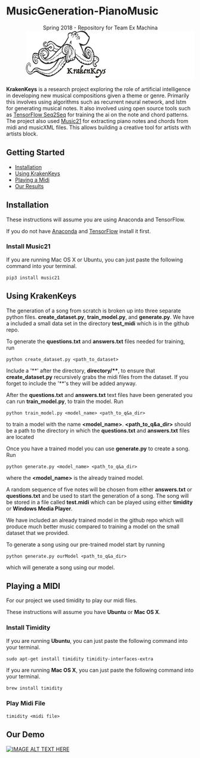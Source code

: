 # MusicGeneration-PianoMusic

<div style="text-align:center">Spring 2018 - Repository for Team Ex Machina</div>

<div style="text-align:right"><img src="kraken_3.png" height="130"></div>


**KrakenKeys** is a research project exploring the role of artificial intelligence in developing
new musical compositions given a theme or genre.  Primarily this involves using algorithms such as
recurrent neural network, and lstm for generating musical notes.  It also involved using open source
tools such as [TensorFlow Seq2Seq](https://www.tensorflow.org/tutorials/seq2seq) for training the ai
on the note and chord patterns.  The project also used [Music21](http://web.mit.edu/music21/doc/about/what.html) for extracting piano notes and chords from midi and musicXML files.  This allows building a
creative tool for artists with artists block.

## Getting Started

* [Installation](#installation)
* [Using KrakenKeys](#using-krakenkeys)
* [Playing a Midi](#playing-a-midi)
* [Our Results](#our-results)

## Installation


These instructions will assume you are using Anaconda and TensorFlow.

If you do not have [Anaconda](https://conda.io/docs/user-guide/install/index.html) and [TensorFlow](https://www.tensorflow.org/install/) install it first.


### Install Music21

If you are running Mac OS X or Ubuntu, you can just paste the following command into your terminal.

```
pip3 install music21
```

## Using KrakenKeys

The generation of a song from scratch is broken up into three separate python files. 
**create_dataset.py**, **train_model.py**, and **generate.py**. We have a included a small data set 
in the directory **test_midi** which is in the github repo. 

To generate the **questions.txt** and **answers.txt** files needed for training, run 
```
python create_dataset.py <path_to_dataset>
```
Include a '\*\*' after the directory, **directory/\*\***, to ensure that **create_dataset.py** 
recursively grabs the midi files from the dataset. If you forget to include the '\*\*'s they will 
be added anyway. 


After the **questions.txt** and **answers.txt** text files have been generated you can run **train_model.py**, 
to train the model. Run
```
python train_model.py <model_name> <path_to_q&a_dir> 
```
to train a model with the name **\<model_name\>**. **\<path_to_q&a_dir\>** should be a path to the directory in
which the **questions.txt** and **answers.txt** files are located


Once you have a trained model you can use **generate.py** to create a song. Run 
```
python generate.py <model_name> <path_to_q&a_dir>
```
where the **\<model_name\>** is the already trained model.

A random sequence of five notes will be chosen from either **answers.txt**
or **questions.txt** and be used to start the generation of a song. The song will be stored in a 
file called **test.midi** which can be played using either **timidity** or **Windows Media Player**.

We have included an already trained model in the github repo which will produce
much better music compared to training a model on the small dataset that we 
provided. 

To generate a song using our pre-trained model start by running
```
python generate.py ourModel <path_to_q&a_dir>
```
which will generate a song using our model. 

## Playing a MIDI

For our project we used timidity to play our midi files.

These instructions will assume you have **Ubuntu** or **Mac OS X**.
### Install Timidity

If you are running **Ubuntu**, you can just paste the following command into your terminal.

```
sudo apt-get install timidity timidity-interfaces-extra
```

If you are running **Mac OS X**, you can just paste the following command into your terminal.

```
brew install timidity
```

### Play Midi File

```
timidity <midi file>
```
## Our Demo

[![IMAGE ALT TEXT HERE](http://img.youtube.com/vi/IDTTb6FbX-k/0.jpg)](http://www.youtube.com/watch?v=IDTTb6FbX-k)
